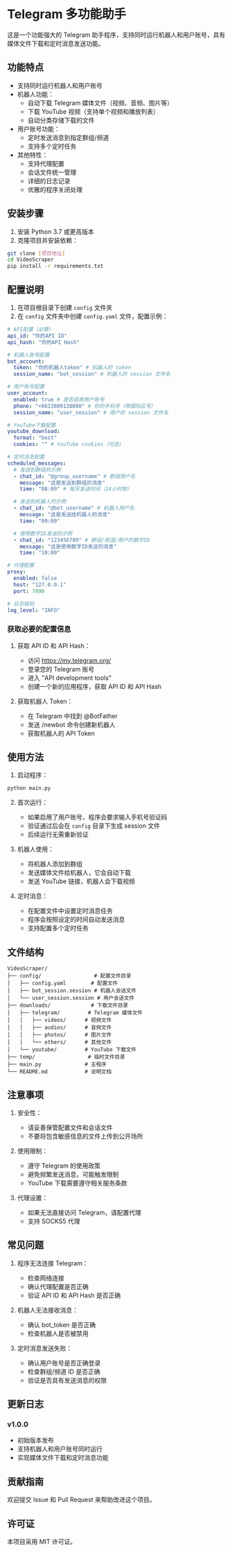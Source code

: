 # Telegram 多功能助手

这是一个功能强大的 Telegram 助手程序，支持同时运行机器人和用户账号，具有媒体文件下载和定时消息发送功能。

## 功能特点

- 支持同时运行机器人和用户账号
- 机器人功能：
  - 自动下载 Telegram 媒体文件（视频、音频、图片等）
  - 下载 YouTube 视频（支持单个视频和播放列表）
  - 自动分类存储下载的文件
- 用户账号功能：
  - 定时发送消息到指定群组/频道
  - 支持多个定时任务
- 其他特性：
  - 支持代理配置
  - 会话文件统一管理
  - 详细的日志记录
  - 优雅的程序关闭处理

## 安装步骤

1. 安装 Python 3.7 或更高版本
2. 克隆项目并安装依赖：

```bash
git clone [项目地址]
cd VideoScraper
pip install -r requirements.txt
```

## 配置说明

1. 在项目根目录下创建 `config` 文件夹
2. 在 `config` 文件夹中创建 `config.yaml` 文件，配置示例：

```yaml
# API配置（必需）
api_id: "你的API ID"
api_hash: "你的API Hash"

# 机器人账号配置
bot_account:
  token: "你的机器人token" # 机器人的 token
  session_name: "bot_session" # 机器人的 session 文件名

# 用户账号配置
user_account:
  enabled: true # 是否启用用户账号
  phone: "+8613800138000" # 你的手机号（带国际区号）
  session_name: "user_session" # 用户的 session 文件名

# YouTube下载配置
youtube_download:
  format: "best"
  cookies: "" # YouTube cookies（可选）

# 定时消息配置
scheduled_messages:
  # 发送到群组的示例
  - chat_id: "@group_username" # 群组用户名
    message: "这是发送到群组的消息"
    time: "08:00" # 每天发送时间（24小时制）

  # 发送到机器人的示例
  - chat_id: "@bot_username" # 机器人用户名
    message: "这是发送给机器人的消息"
    time: "09:00"

  # 使用数字ID发送的示例
  - chat_id: "123456789" # 群组/频道/用户的数字ID
    message: "这是使用数字ID发送的消息"
    time: "10:00"

# 代理配置
proxy:
  enabled: false
  host: "127.0.0.1"
  port: 7890

# 日志级别
log_level: "INFO"
```

### 获取必要的配置信息

1. 获取 API ID 和 API Hash：

   - 访问 https://my.telegram.org/
   - 登录您的 Telegram 账号
   - 进入 "API development tools"
   - 创建一个新的应用程序，获取 API ID 和 API Hash

2. 获取机器人 Token：
   - 在 Telegram 中找到 @BotFather
   - 发送 /newbot 命令创建新机器人
   - 获取机器人的 API Token

## 使用方法

1. 启动程序：

```bash
python main.py
```

2. 首次运行：

   - 如果启用了用户账号，程序会要求输入手机号验证码
   - 验证通过后会在 `config` 目录下生成 session 文件
   - 后续运行无需重新验证

3. 机器人使用：

   - 将机器人添加到群组
   - 发送媒体文件给机器人，它会自动下载
   - 发送 YouTube 链接，机器人会下载视频

4. 定时消息：
   - 在配置文件中设置定时消息任务
   - 程序会按照设定的时间自动发送消息
   - 支持配置多个定时任务

## 文件结构

```
VideoScraper/
├── config/                 # 配置文件目录
│   ├── config.yaml        # 配置文件
│   ├── bot_session.session # 机器人会话文件
│   └── user_session.session # 用户会话文件
├── downloads/             # 下载文件目录
│   ├── telegram/         # Telegram 媒体文件
│   │   ├── videos/      # 视频文件
│   │   ├── audios/      # 音频文件
│   │   ├── photos/      # 图片文件
│   │   └── others/      # 其他文件
│   └── youtube/         # YouTube 下载文件
├── temp/                 # 临时文件目录
├── main.py              # 主程序
└── README.md            # 说明文档
```

## 注意事项

1. 安全性：

   - 请妥善保管配置文件和会话文件
   - 不要将包含敏感信息的文件上传到公开场所

2. 使用限制：

   - 遵守 Telegram 的使用政策
   - 避免频繁发送消息，可能触发限制
   - YouTube 下载需要遵守相关服务条款

3. 代理设置：
   - 如果无法直接访问 Telegram，请配置代理
   - 支持 SOCKS5 代理

## 常见问题

1. 程序无法连接 Telegram：

   - 检查网络连接
   - 确认代理配置是否正确
   - 验证 API ID 和 API Hash 是否正确

2. 机器人无法接收消息：

   - 确认 bot_token 是否正确
   - 检查机器人是否被禁用

3. 定时消息发送失败：
   - 确认用户账号是否正确登录
   - 检查群组/频道 ID 是否正确
   - 验证是否具有发送消息的权限

## 更新日志

### v1.0.0

- 初始版本发布
- 支持机器人和用户账号同时运行
- 实现媒体文件下载和定时消息功能

## 贡献指南

欢迎提交 Issue 和 Pull Request 来帮助改进这个项目。

## 许可证

本项目采用 MIT 许可证。
